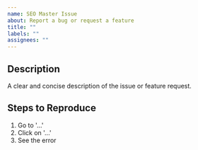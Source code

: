 ```yaml
---
name: SEO Master Issue
about: Report a bug or request a feature
title: ""
labels: ""
assignees: ""
---
```


## Description

A clear and concise description of the issue or feature request.

## Steps to Reproduce

1. Go to '...'
2. Click on '...'
3. See the error
